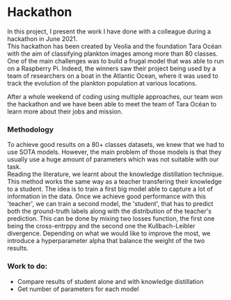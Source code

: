 # Hackathon

In this project, I present the work I have done with a colleague during a hackathon in June 2021.  
This hackathon has been created by Veolia and the foundation Tara Océan with the aim of classifying plankton images among more than 80 classes. One of the main challenges was to build a frugal model that was able to run on a Raspberry Pi. Indeed, the winners saw their project being used by a team of researchers on a boat in the Atlantic Ocean, where it was used to track the evolution of the plankton population at various locations.  

After a whole weekend of coding using multiple approaches, our team won the hackathon and we have been able to meet the team of Tara Océan to learn more about their jobs and mission.  

### Methodology

To achieve good results on a 80+ classes datasets, we knew that we had to use SOTA models. However, the main problem of those models is that they usually use a huge amount of parameters which was not suitable with our task.  
Reading the literature, we learnt about the knowledge distillation technique. This method works the same way as a teacher transfering their knowledge to a student. The idea is to train a first big model able to capture a lot of information in the data. Once we achieve good performance with this 'teacher', we can train a second model, the 'student', that has to predict both the ground-truth labels along with the distribution of the teacher's prediction. This can be done by mixing two losses function, the first one being the cross-entrppy and the second one the Kullbach-Leibler divergence. Depending on what we would like to improve the most, we introduce a hyperparameter alpha that balance the weight of the two results. 

### Work to do:
- Compare results of student alone and with knowledge distillation
- Get number of parameters for each model